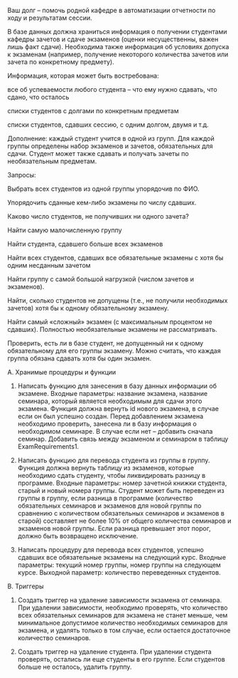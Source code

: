Ваш долг – помочь родной кафедре в автоматизации отчетности по ходу и результатам сессии.

В базе данных должна храниться информация о получении студентами кафедры зачетов и сдаче экзаменов (оценки несущественны, важен лишь факт сдачи). Необходима также информация об условиях допуска к экзаменам (например, получение некоторого количества зачетов или зачета по конкретному предмету).

Информация, которая может быть востребована:

 все об успеваемости любого студента – что ему нужно сдавать, что сдано, что осталось

 списки студентов с долгами по конкретным предметам

 списки студентов, сдавших сессию, с одним долгом, двумя и т.д.

Дополнение: каждый студент учится в одной из групп. Для каждой группы определены набор экзаменов и зачетов, обязательных для сдачи. Студент может также сдавать и получать зачеты по необязательным предметам.

Запросы:

Выбрать всех студентов из одной группы упорядочив по ФИО.

Упорядочить сданные кем-либо экзамены по числу сдавших.

Каково число студентов, не получивших ни одного зачета?

Найти самую малочисленную группу

Найти студента, сдавшего больше всех экзаменов

Найти всех студентов, сдавших все обязательные экзамены с хотя бы одним несданным зачетом

Найти группу с самой большой нагрузкой (числом зачетов и экзаменов).

Найти, сколько студентов не допущены (т.е., не получили необходимых зачетов) хотя бы к одному обязательному экзамену.

Найти самый «сложный» экзамен (с максимальным процентом не сдавших). Полностью необязательные экзамены не рассматривать.

Проверить, есть ли в базе студент, не допущенный ни к одному обязательному для его группы экзамену. Можно считать, что каждая группа обязана сдавать хотя бы один экзамен.

A.   Хранимые процедуры и функции

1. Написать функцию для занесения в базу данных информации об экзамене. Входные параметры: название экзамена, название семинара, который является необходимым для сдачи этого экзамена. Функция должна вернуть id нового экзамена, в случае если он был успешно создан. Перед добавлением экзамена необходимо проверить, занесена ли в базу информация о необходимом семинаре. В случае если нет – добавить сначала семинар. Добавить связь между экзаменом и семинаром в таблицу ExamRequirements1.

2. Написать функцию для перевода студента из группы в группу. Функция должна вернуть таблицу из экзаменов, которые необходимо сдать студенту, чтобы ликвидировать разницу в программе. Входные параметры: номер зачетной книжки студента, старый и новый номера группы. Студент может быть переведен из группы в группу, если разница в программе (количество обязательных семинаров и экзаменов для новой группы по сравнению с количеством обязательных семинаров и экзаменов в старой) составляет не более 10% от общего количества семинаров и экзаменов новой группы. Если разница превышает этот порог, должно быть возвращено исключение.

3. Написать процедуру для перевода всех студентов, успешно сдавших все обязательные экзамены на следующий курс. Входные параметры: текущий номер группы, номер группы на следующем курсе. Выходной параметр: количество переведенных студентов.

B.   Триггеры

1. Создать триггер на удаление зависимости экзамена от семинара. При удалении зависимости, необходимо проверять, что количество всех обязательных семинаров для экзамена не станет меньше, чем минимальное допустимое количество необходимых семинаров для экзамена, и удалять только в том случае, если остается достаточное количество семинаров.

2. Создать триггер на удаление студента. При удалении студента проверять, остались ли еще студенты в его группе. Если студентов больше не осталось, удалить группу.
